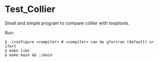 # Test_Collier
Small and simple program to compare collier with looptools.

Run:

    $ ./configure <compiler> # <compiler> can be gfortran (default) or ifort
    $ make libs
    $ make main && ./main
